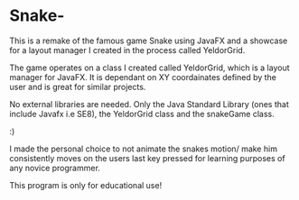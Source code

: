 # Snake-
This is a remake of the famous game Snake using JavaFX and a showcase for a layout manager I created in the process called YeldorGrid. 

The game operates on a class I created called YeldorGrid, which is a layout manager for JavaFX. It is dependant on XY coordainates
defined by the user and is great for similar projects.

No external libraries are needed. Only the Java Standard Library (ones that include Javafx i.e SE8), the YeldorGrid class and the snakeGame class.

:)

I made the personal choice to not animate the snakes motion/ make him consistently moves on the users last key pressed for
learning purposes of any novice programmer.

This program is only for educational use!
